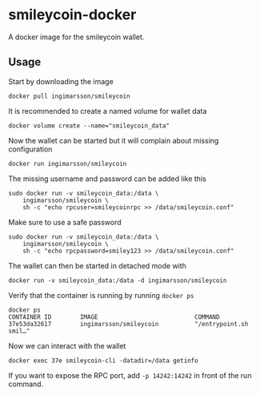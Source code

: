 # smileycoin-docker

A docker image for the smileycoin wallet.

## Usage

Start by downloading the image

    docker pull ingimarsson/smileycoin

It is recommended to create a named volume for wallet data

    docker volume create --name="smileycoin_data"

Now the wallet can be started but it will complain about missing
configuration

    docker run ingimarsson/smileycoin

The missing username and password can be added like this

    sudo docker run -v smileycoin_data:/data \
        ingimarsson/smileycoin \
        sh -c "echo rpcuser=smileycoinrpc >> /data/smileycoin.conf"

Make sure to use a safe password

    sudo docker run -v smileycoin_data:/data \
        ingimarsson/smileycoin \
        sh -c "echo rpcpassword=smiley123 >> /data/smileycoin.conf"

The wallet can then be started in detached mode with

    docker run -v smileycoin_data:/data -d ingimarsson/smileycoin

Verify that the container is running by running `docker ps`

    docker ps
    CONTAINER ID        IMAGE                           COMMAND                
    37e53da32617        ingimarsson/smileycoin          "/entrypoint.sh smil…" 

Now we can interact with the wallet

    docker exec 37e smileycoin-cli -datadir=/data getinfo

If you want to expose the RPC port, add `-p 14242:14242` in front of the run
command.
